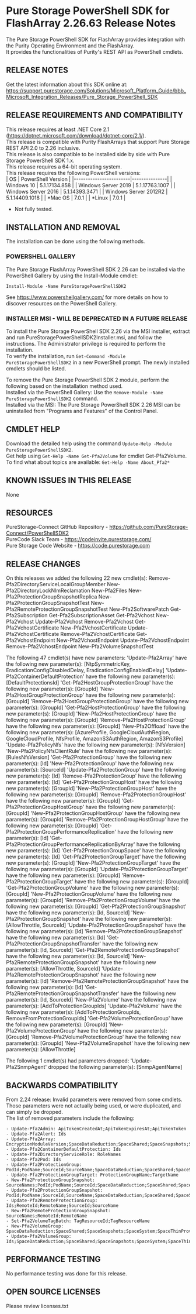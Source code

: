 # Pure Storage PowerShell SDK for FlashArray 2.26.63 Release Notes

The Pure Storage PowerShell SDK for FlashArray provides integration with the Purity Operating Environment and the FlashArray.  
It provides the functionalities of Purity's REST API as PowerShell cmdlets.  

## RELEASE NOTES
Get the latest information about this SDK online at: https://support.purestorage.com/Solutions/Microsoft_Platform_Guide/bbb_Microsoft_Integration_Releases/Pure_Storage_PowerShell_SDK

##  RELEASE REQUIREMENTS AND COMPATIBILITY

This release requires at least .NET Core 2.1 (https://dotnet.microsoft.com/download/dotnet-core/2.1/).  
This release is compatible with Purity FlashArrays that support Pure Storage REST API 2.0 to 2.26 inclusive.  
This release is also compatible to be installed side by side with Pure Storage PowerShell SDK 1.x.  
This release requires a 64-bit operating system.  
This release requires the following PowerShell versions:  
| OS                     | PowerShell Version |
|------------------------|---------------|
| Windows 10             | 5.1.17134.858 |
| Windows Server 2019    | 5.1.17763.1007 |
| Windows Server 2016    | 5.1.14393.3471 |
| Windows Server 2012R2  | 5.1.14409.1018 |
| *Mac OS                | 7.0.1 |
| *Linux                 | 7.0.1 |
* Not fully tested.

## INSTALLATION AND REMOVAL
The installation can be done using the following methods.

### POWERSHELL GALLERY
The Pure Storage FlashArray PowerShell SDK 2.26 can be installed via the PowerShell Gallery by using the Install-Module cmdlet:  
```
Install-Module -Name PureStoragePowerShellSDK2
```
See https://www.powershellgallery.com/ for more details on how to discover resources on the PowerShell Gallery.  

### INSTALLER MSI - WILL BE DEPRECATED IN A FUTURE RELEASE
To install the Pure Storage PowerShell SDK 2.26 via the MSI installer, extract and run PureStoragePowerShellSDK2Installer.msi, and follow the instructions. The Administrator privilege is required to perform the installation.  
To verify the installation, run `Get-Command -Module PureStoragePowerShellSDK2` in a new PowerShell prompt. The newly installed cmdlets should be listed.  

To remove the Pure Storage PowerShell SDK 2 module, perform the following based on the installation method used.  
Installed via the PowerShell Gallery: Use the `Remove-Module -Name PureStoragePowerShellSDK2` command.  
Installed via the MSI: The Pure Storage PowerShell SDK 2.26 MSI can be uninstalled from "Programs and Features" of the Control Panel.  


## CMDLET HELP
Download the detailed help using the command `Update-Help -Module PureStoragePowerShellSDK2`.  
Get help using `Get-Help -Name Get-Pfa2Volume` for cmdlet Get-Pfa2Volume.  
To find what about topics are available: `Get-Help -Name About_Pfa2*`  

## KNOWN ISSUES IN THIS RELEASE
None

## RESOURCES
PureStorage-Connect GitHub Repository - https://github.com/PureStorage-Connect/PowerShellSDK2  
PureCode Slack Team - https://codeinvite.purestorage.com/  
Pure Storage Code Website - https://code.purestorage.com  

## RELEASE CHANGES

On this releases we added the following 22 new cmdlet(s):
	Remove-Pfa2DirectoryServiceLocalGroupMember
	New-Pfa2DirectoryLockNlmReclamation
	New-Pfa2Files
	New-Pfa2ProtectionGroupSnapshotReplica
	New-Pfa2ProtectionGroupSnapshotTest
	New-Pfa2RemoteProtectionGroupSnapshotTest
	New-Pfa2SoftwarePatch
	Get-Pfa2Subscription
	Get-Pfa2SubscriptionAsset
	Get-Pfa2Vchost
	New-Pfa2Vchost
	Update-Pfa2Vchost
	Remove-Pfa2Vchost
	Get-Pfa2VchostCertificate
	New-Pfa2VchostCertificate
	Update-Pfa2VchostCertificate
	Remove-Pfa2VchostCertificate
	Get-Pfa2VchostEndpoint
	New-Pfa2VchostEndpoint
	Update-Pfa2VchostEndpoint
	Remove-Pfa2VchostEndpoint
	New-Pfa2VolumeSnapshotTest

The following 47 cmdlet(s) have new parameters:
	'Update-Pfa2Array' have the following new parameter(s): [NtpSymmetricKey, EradicationConfigDisabledDelay, EradicationConfigEnabledDelay]
	'Update-Pfa2ContainerDefaultProtection' have the following new parameter(s): [DefaultProtectionsId]
	'Get-Pfa2HostGroupProtectionGroup' have the following new parameter(s): [GroupId]
	'New-Pfa2HostGroupProtectionGroup' have the following new parameter(s): [GroupId]
	'Remove-Pfa2HostGroupProtectionGroup' have the following new parameter(s): [GroupId]
	'Get-Pfa2HostProtectionGroup' have the following new parameter(s): [GroupId]
	'New-Pfa2HostProtectionGroup' have the following new parameter(s): [GroupId]
	'Remove-Pfa2HostProtectionGroup' have the following new parameter(s): [GroupId]
	'New-Pfa2Offload' have the following new parameter(s): [AzureProfile, GoogleCloudAuthRegion, GoogleCloudProfile, NfsProfile, AmazonS3AuthRegion, AmazonS3Profile]
	'Update-Pfa2PolicyNfs' have the following new parameter(s): [NfsVersion]
	'New-Pfa2PolicyNfsClientRule' have the following new parameter(s): [RulesNfsVersion]
	'Get-Pfa2ProtectionGroup' have the following new parameter(s): [Id]
	'New-Pfa2ProtectionGroup' have the following new parameter(s): [SourceId]
	'Update-Pfa2ProtectionGroup' have the following new parameter(s): [Id]
	'Remove-Pfa2ProtectionGroup' have the following new parameter(s): [Id]
	'Get-Pfa2ProtectionGroupHost' have the following new parameter(s): [GroupId]
	'New-Pfa2ProtectionGroupHost' have the following new parameter(s): [GroupId]
	'Remove-Pfa2ProtectionGroupHost' have the following new parameter(s): [GroupId]
	'Get-Pfa2ProtectionGroupHostGroup' have the following new parameter(s): [GroupId]
	'New-Pfa2ProtectionGroupHostGroup' have the following new parameter(s): [GroupId]
	'Remove-Pfa2ProtectionGroupHostGroup' have the following new parameter(s): [GroupId]
	'Get-Pfa2ProtectionGroupPerformanceReplication' have the following new parameter(s): [Id]
	'Get-Pfa2ProtectionGroupPerformanceReplicationByArray' have the following new parameter(s): [Id]
	'Get-Pfa2ProtectionGroupSpace' have the following new parameter(s): [Id]
	'Get-Pfa2ProtectionGroupTarget' have the following new parameter(s): [GroupId]
	'New-Pfa2ProtectionGroupTarget' have the following new parameter(s): [GroupId]
	'Update-Pfa2ProtectionGroupTarget' have the following new parameter(s): [GroupId]
	'Remove-Pfa2ProtectionGroupTarget' have the following new parameter(s): [GroupId]
	'Get-Pfa2ProtectionGroupVolume' have the following new parameter(s): [GroupId]
	'New-Pfa2ProtectionGroupVolume' have the following new parameter(s): [GroupId]
	'Remove-Pfa2ProtectionGroupVolume' have the following new parameter(s): [GroupId]
	'Get-Pfa2ProtectionGroupSnapshot' have the following new parameter(s): [Id, SourceId]
	'New-Pfa2ProtectionGroupSnapshot' have the following new parameter(s): [AllowThrottle, SourceId]
	'Update-Pfa2ProtectionGroupSnapshot' have the following new parameter(s): [Id]
	'Remove-Pfa2ProtectionGroupSnapshot' have the following new parameter(s): [Id]
	'Get-Pfa2ProtectionGroupSnapshotTransfer' have the following new parameter(s): [Id, SourceId]
	'Get-Pfa2RemoteProtectionGroupSnapshot' have the following new parameter(s): [Id, SourceId]
	'New-Pfa2RemoteProtectionGroupSnapshot' have the following new parameter(s): [AllowThrottle, SourceId]
	'Update-Pfa2RemoteProtectionGroupSnapshot' have the following new parameter(s): [Id]
	'Remove-Pfa2RemoteProtectionGroupSnapshot' have the following new parameter(s): [Id]
	'Get-Pfa2RemoteProtectionGroupSnapshotTransfer' have the following new parameter(s): [Id, SourceId]
	'New-Pfa2Volume' have the following new parameter(s): [AddToProtectionGroupIds]
	'Update-Pfa2Volume' have the following new parameter(s): [AddToProtectionGroupIds, RemoveFromProtectionGroupIds]
	'Get-Pfa2VolumeProtectionGroup' have the following new parameter(s): [GroupId]
	'New-Pfa2VolumeProtectionGroup' have the following new parameter(s): [GroupId]
	'Remove-Pfa2VolumeProtectionGroup' have the following new parameter(s): [GroupId]
	'New-Pfa2VolumeSnapshot' have the following new parameter(s): [AllowThrottle]

The following 1 cmdlet(s) had parameters dropped:
	'Update-Pfa2SnmpAgent' dropped the following parameter(s): [SnmpAgentName]

## BACKWARDS COMPATIBILITY
From 2.24 release:
Invalid parameters were removed from some cmdlets. Those parameters were not actually being used, or were duplicated, and can simply be dropped.  
The list of removed parameters include the following:  

    - Update-Pfa2Admin: ApiTokenCreatedAt;ApiTokenExpiresAt;ApiTokenToken  
    - Update-Pfa2Alert: Ids  
    - Update-Pfa2Array: EncryptionModuleVersion;SpaceDataReduction;SpaceShared;SpaceSnapshots;SpaceSystem;SpaceThinProvisioning;SpaceTotalPhysical;SpaceTotalProvisioned;SpaceTotalReduction;SpaceUnique;SpaceVirtual;EncryptionDataAtRestAlgorithm;EncryptionDataAtRestEnabled  
    - Update-Pfa2ContainerDefaultProtection: Ids  
    - Update-Pfa2DirectoryServiceRole: RoleNames  
    - Update-Pfa2Pod: Ids  
    - Update-Pfa2ProtectionGroup: PodId;PodName;SourceId;SourceName;SpaceDataReduction;SpaceShared;SpaceSnapshots;SpaceSystem;SpaceThinProvisioning;SpaceTotalPhysical;SpaceTotalProvisioned;SpaceTotalReduction;SpaceUnique;SpaceVirtual;ManualEradication  
    - Update-Pfa2ProtectionGroupTarget: ProtectionGroupName;TargetName  
    - New-Pfa2ProtectionGroupSnapshot: SourceNames;PodId;PodName;SourceId;SpaceDataReduction;SpaceShared;SpaceSnapshots;SpaceSystem;SpaceThinProvisioning;SpaceTotalPhysical;SpaceTotalProvisioned;SpaceTotalReduction;SpaceUnique;SpaceVirtual;ManualEradication  
    - Update-Pfa2ProtectionGroupSnapshot: PodId;PodName;SourceId;SourceName;SpaceDataReduction;SpaceShared;SpaceSnapshots;SpaceSystem;SpaceThinProvisioning;SpaceTotalPhysical;SpaceTotalProvisioned;SpaceTotalReduction;SpaceUnique;SpaceVirtual;ManualEradication  
    - Update-Pfa2RemoteProtectionGroup: Ids;RemoteId;RemoteName;SourceId;SourceName  
    - New-Pfa2RemoteProtectionGroupSnapshot: SourceNames;RemoteId;RemoteName  
    - Set-Pfa2VolumeTagBatch: TagResourceId;TagResourceName  
    - New-Pfa2VolumeGroup: SpaceDataReduction;SpaceShared;SpaceSnapshots;SpaceSystem;SpaceThinProvisioning;SpaceTotalPhysical;SpaceTotalProvisioned;SpaceTotalReduction;SpaceUnique;SpaceVirtual  
    - Update-Pfa2VolumeGroup: Ids;SpaceDataReduction;SpaceShared;SpaceSnapshots;SpaceSystem;SpaceThinProvisioning;SpaceTotalPhysical;SpaceTotalProvisioned;SpaceTotalReduction;SpaceUnique;SpaceVirtual  


## PERFORMANCE TESTING
No performance testing was done for this release.

## OPEN SOURCE LICENSES
Please review licenses.txt
